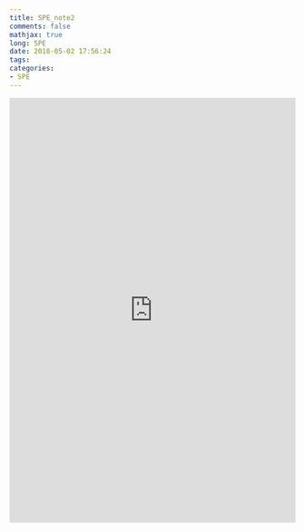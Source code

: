 ```yaml
---
title: SPE_note2
comments: false
mathjax: true
long: SPE
date: 2018-05-02 17:56:24
tags:
categories:
- SPE
---
```

<iframe id="iFrame1" name="iFrame1" width="100%" height="750" onload="this.height=iFrame1.document.body.scrollHeight" frameborder="0" src="https://onedrive.live.com/embed?cid=47AC61B16FE820EE&resid=47AC61B16FE820EE%21362&authkey=AM6z_jOhSAEehcg&em=2"></iframe>  

